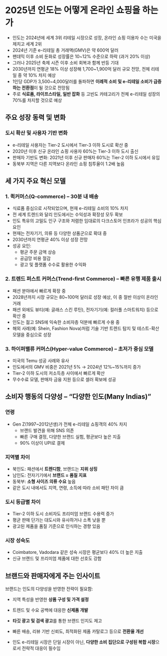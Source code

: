 # 2025년 인도는 어떻게 온라인 쇼핑을 하는가


* 인도는 2024년에 세계 3위 리테일 시장으로 성장, 온라인 쇼핑 이용자 수는 미국을 제치고 세계 2위
* 2024년 기준 e-리테일 총 거래액(GMV)은 약 600억 달러
* 팬데믹 이후 소비 둔화로 성장률은 10~12% 수준으로 하락 (과거 20% 이상)
* 그러나 2025년 축제 시즌 이후 소비 회복과 함께 반등 기대
* 2030년까지 연평균 18% 이상 성장해 1,700~1,900억 달러 규모 전망, 전체 리테일 중 약 10% 차지 예상
* 1인당 GDP가 3,500~4,000달러를 돌파하면 **이례적 소비 및 e-리테일 소비가 급증하는 전환점**이 될 것으로 전망됨
* 주로 **식료품, 라이프스타일, 일반 잡화** 등 고빈도 카테고리가 전체 e-리테일 성장의 70%를 차지할 것으로 예상

주요 성장 동력 및 변화
-------------

### 도시 확산 및 사용자 기반 변화

* e-리테일 사용자는 Tier-2 도시에서 Tier-3 이하 도시로 확산 중
* 2020년 이후 신규 온라인 쇼핑 사용자 60%는 Tier-3 이하 도시 출신
* 판매자 기반도 변화: 2021년 이후 신규 판매자 60%는 Tier-2 이하 도시에서 유입
* 동북부 지역은 다른 지역보다 온라인 쇼핑 침투율이 1.2배 높음

세 가지 주요 혁신 모델
-------------

### 1. **퀵커머스(Q-commerce)** – 30분 내 배송

* 식료품 중심으로 시작되었으며, 현재 e-리테일 소비의 10% 차지
* 전 세계 트렌드와 달리 인도에서는 수익성과 확장성 모두 확보
* 인도 특유의 고밀도 인구 구조와 저렴한 임대료의 다크스토어 인프라가 성공의 핵심 요인
* 현재는 전자기기, 의류 등 다양한 상품군으로 확대 중
* 2030년까지 연평균 40% 이상 성장 전망
* 성공 요인:
  + 평균 주문 금액 상승
  + 공급망 비용 절감
  + 광고 및 플랫폼 수수료 활용한 수익화

### 2. **트렌드 퍼스트 커머스(Trend-first Commerce)** – 빠른 유행 제품 출시

* 패션 분야에서 빠르게 확장 중
* 2028년까지 시장 규모는 80~100억 달러로 성장 예상, 이 중 절반 이상이 온라인 거래
* 패션 외에도 뷰티(예: 글래스 스킨 루틴), 전자기기(예: 컬러풀 스마트워치) 등으로 확산 중
* 인도는 젊고 SNS에 익숙한 소비자층 덕분에 빠르게 수용 중
* 해외 사례(예: Shein, Fashion Nova)처럼 기술 기반 트렌드 탐지 및 테스트-확산 모델을 중심으로 성장

### 3. **하이퍼밸류 커머스(Hyper-value Commerce)** – 초저가 중심 모델

* 미국의 Temu 성공 사례와 유사
* 인도에서의 GMV 비중은 2021년 5% → 2024년 12%~15%까지 증가
* Tier-2 이하 도시의 저소득층 사이에서 빠르게 확산
* 무수수료 모델, 판매자 금융 지원 등으로 셀러 확보에 성공

소비자 행동의 다양성 – “다양한 인도(Many Indias)”
-----------------------------------

### 연령

* Gen Z(1997~2012년생)가 전체 e-리테일 쇼핑객의 40% 차지
  + 브랜드 발견을 위해 SNS 의존
  + 빠른 구매 결정, 다양한 브랜드 실험, 평균보다 높은 지출
  + 90% 이상이 UPI로 결제

### 지역별 차이

* 북인도: 패션에서 **트렌디함**, 브랜드는 **지위 상징**
* 남인도: 전자기기에서 **브랜드 = 품질 지표**
* 동북부: **소형 사이즈 의류 수요** 높음
* 같은 도시 내에서도 지역, 연령, 소득에 따라 소비 패턴 차이 큼

### 도시 등급별 차이

* Tier-2 이하 도시 소비자도 프리미엄 브랜드 수용력 증가
* 평균 판매 단가는 대도시와 유사하거나 소폭 낮을 뿐
* 광고된 제품을 품질 기준으로 인식하는 경향 있음

### 시장 성숙도

* Coimbatore, Vadodara 같은 성숙 시장은 평균보다 40% 더 높은 지출
* 신규 브랜드 및 프리미엄 제품에 대한 선호도 강함

브랜드와 판매자에게 주는 인사이트
------------------

브랜드는 인도의 다양성을 반영한 전략이 필요함:

* 지역 특성을 반영한 **상품 구성 및 가격 설정**
* 트렌드 및 수요 공백에 대응한 **신제품 개발**
* **타깃 광고 및 검색 광고**를 통한 브랜드 인지도 제고
* 빠른 배송, 리뷰 기반 신뢰도, 최적화된 제품 카탈로그 등으로 **전환율 개선**

* 인도 e-리테일 시장은 단일 시장이 아닌, **다양한 소비 집단으로 구성된 복합 시장**으로서 전략적 대응이 필수임
